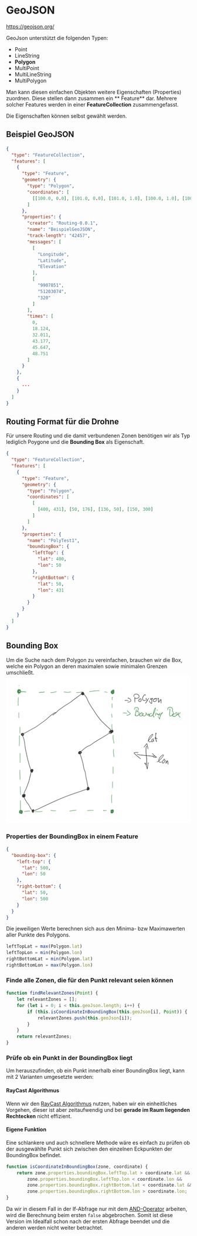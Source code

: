 # GeoJSON

https://geojson.org/

GeoJson unterstützt die folgenden Typen:

- Point
- LineString
- **Polygon**
- MultiPoint
- MultiLineString
- MultiPolygon

Man kann diesen einfachen Objekten weitere Eigenschaften (Properties) zuordnen. Diese stellen dann zusammen ein **
Feature** dar.
Mehrere solcher Features werden in einer **FeatureCollection** zusammengefasst.

Die Eigenschaften können selbst gewählt werden.

## Beispiel GeoJSON

```json
{
  "type": "FeatureCollection",
  "features": [
    {
      "type": "Feature",
      "geometry": {
        "type": "Polygon",
        "coordinates": [
          [[100.0, 0.0], [101.0, 0.0], [101.0, 1.0], [100.0, 1.0], [100.0, 0.0]]
        ]
      },
      "properties": {
        "creator": "Routing-0.0.1",
        "name": "BeispielGeoJSON",
        "track-length": "42457",
        "messages": [
          [
            "Longitude",
            "Latitude",
            "Elevation"
          ],
          [
            "9907851",
            "51203074",
            "320"
          ]
        ],
        "times": [
          0,
          18.124,
          32.011,
          43.177,
          45.647,
          48.751
        ]
      }
    },
    {
      ...
    }
  ]
}
```

## Routing Format für die Drohne

Für unsere Routing und die damit verbundenen Zonen benötigen wir als Typ lediglich Poygone und die **Bounding Box** als
Eigenschaft.

```json
{
  "type": "FeatureCollection",
  "features": [
    {
      "type": "Feature",
      "geometry": {
        "type": "Polygon",
        "coordinates": [
          [
            [400, 431], [50, 176], [136, 50], [150, 300]
          ]
        ]
      },
      "properties": {
        "name": "PolyTest1",
        "boundingBox": {
          "leftTop": {
            "lat": 400,
            "lon": 50
          },
          "rightBottom": {
            "lat": 50,
            "lon": 431
          }
        }
      }
    }
  ]
}


```
## Bounding Box

Um die Suche nach dem Polygon zu vereinfachen, brauchen wir die Box, welche ein Polygon an deren maximalen sowie
minimalen Grenzen umschließt.
![Bounding Box](../assets/bounding-box.jpeg)

### Properties der BoundingBox in einem Feature

```json
{
  "bounding-box": {
    "left-top": {
      "lat": 500,
      "lon": 50
    },
    "right-bottom": {
      "lat": 50,
      "lon": 500
    }
  }
}
```
Die jeweiligen Werte berechnen sich aus den Minima- bzw Maximawerten aller Punkte des Polygons. 
```js
leftTopLat = max(Polygon.lat)
leftTopLon = min(Polygon.lon)
rightBottomLat = min(Polygon.lat)
rightBottomLon = max(Polygon.lon)
```


### Finde alle Zonen, die für den Punkt relevant seien können

```js
function findRelevantZones(Point) {
    let relevantZones = [];
    for (let i = 0; i < this.geoJson.length; i++) {
        if (this.isCoordinateInBoundingBox(this.geoJson[i], Point)) {
            relevantZones.push(this.geoJson[i]);
        }
    }
    return relevantZones;
}
```

### Prüfe ob ein Punkt in der BoundingBox liegt

Um herauszufinden, ob ein Punkt innerhalb einer BoundingBox liegt, kann mit 2 Varianten umgesetzte werden:

#### RayCast Algorithmus

Wenn wir den [RayCast Algorithmus](../Ray-Casting-Algorithm) nutzen, haben wir ein einheitliches Vorgehen, dieser
ist aber zeitaufwendig und bei **gerade im Raum liegenden Rechtecken** nicht effizient.

#### Eigene Funktion

Eine schlankere und auch schnellere Methode wäre es einfach zu prüfen ob der ausgewählte Punkt sich zwischen den
einzelnen Eckpunkten der BoundingBox befindet.

```js
function isCoordinateInBoundingBox(zone, coordinate) {
    return zone.properties.boundingBox.leftTop.lat > coordinate.lat &&
        zone.properties.boundingBox.leftTop.lon < coordinate.lon &&
        zone.properties.boundingBox.rightBottom.lat < coordinate.lat &&
        zone.properties.boundingBox.rightBottom.lon > coordinate.lon;
}
```

Da wir in diesem Fall in der If-Abfrage nur mit
dem [AND-Operator](https://developer.mozilla.org/en-US/docs/Web/JavaScript/Reference/Operators/Logical_AND) arbeiten,
wird die Berechnung beim ersten `false` abgebrochen. Somit ist diese Version im Idealfall schon nach der ersten Abfrage
beendet und die anderen werden nicht weiter betrachtet.
